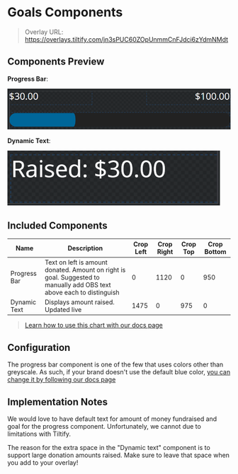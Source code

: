 # Goals Components

> Overlay URL:  https://overlays.tiltify.com/jn3sPUC60ZOpUnmmCnFJdci6zYdmNMdt

## Components Preview

**Progress Bar**:

![](./goals_overlay_preview.png)

**Dynamic Text**:

![](./goals_text_overlay_preview.png)

## Included Components


| Name | Description | Crop Left | Crop Right | Crop Top | Crop Bottom |
| --- | --- | --- | --- | --- | --- |
| Progress Bar | Text on left is amount donated. Amount on right is goal. Suggested to manually add OBS text above each to distinguish | 0 | 1120 | 0 | 950 |
| Dynamic Text | Displays amount raised. Updated live | 1475 | 0 | 975 | 0 |

> [Learn how to use this chart with our docs page](/streamers-setup/overlays/separate-merged-components/)

## Configuration

The progress bar component is one of the few that uses colors other than greyscale. As such, if your brand doesn't use the default blue color, [you can change it by following our docs page](/streamers-setup/overlays/colors/)

## Implementation Notes

We would love to have default text for amount of money fundraised and goal for the progress component. Unfortunately, we cannot due to limitations with Tiltify.

The reason for the extra space in the "Dynamic text" component is to support large donation amounts raised. Make sure to leave that space when you add to your overlay!
